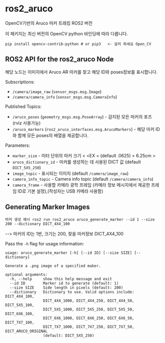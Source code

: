 # ros2_aruco

OpenCV기반의 Aruco 마커 트레킹 ROS2 버전

이 패키지는 최신 버전의 OpenCV python 바인딩에 따라 다릅니다.

```
pip install opencv-contrib-python # or pip3   <- 설치 하세요 Open_CV
```

## ROS2 API for the ros2_aruco Node

해당 노드는 이미지에서 Aruco AR 마커를 찾고 해당 ID와 poses정보를 표시합니다.

Subscriptions:
* `/camera/image_raw` (`sensor_msgs.msg.Image`)
* `/camera/camera_info` (`sensor_msgs.msg.CameraInfo`)

Published Topics:
* `/aruco_poses` (`geometry_msgs.msg.PoseArray`) - 감지된 모든 마커의 포즈 (rviz 사용가능)
* `/aruco_markers` (`ros2_aruco_interfaces.msg.ArucoMarkers`) - 해당 마커 ID와 함께 모든 poses의 배열을 제공합니다.

Parameters:
* `marker_size` - 미터 단위의 마커 크기 < <EX = (default .0625) > 6.25cm   >
* `aruco_dictionary_id` - 마커를 생성하는 데 사용된  DICT 값 (default `DICT_5X5_250`)
* `image_topic` - 표시되는 이미지  (default `/camera/image_raw`)
* `camera_info_topic` - Camera info topic (default `/camera/camera_info`)
* `camera_frame` - 사용할 카메라 광학 프레임 (카메라 정보 메시지에서 제공한 프레임 ID로 기본 설정),(작성자는 USB 카메라 사용함)

## Generating Marker Images

```
마커 생성 예시 ros2 run ros2_aruco aruco_generate_marker --id 1 --size 200 --dictionary DICT_4X4_100
```
--> 마커의 ID는 1번, 크기는 200, 찾을 마커정보 DICT_4X4_100

Pass the `-h` flag for usage information: 

```
usage: aruco_generate_marker [-h] [--id ID] [--size SIZE] [--dictionary]

Generate a .png image of a specified maker.

optional arguments:
  -h, --help     show this help message and exit
  --id ID        Marker id to generate (default: 1)
  --size SIZE    Side length in pixels (default: 200)
  --dictionary   Dictionary to use. Valid options include: DICT_4X4_100,
                 DICT_4X4_1000, DICT_4X4_250, DICT_4X4_50, DICT_5X5_100,
                 DICT_5X5_1000, DICT_5X5_250, DICT_5X5_50, DICT_6X6_100,
                 DICT_6X6_1000, DICT_6X6_250, DICT_6X6_50, DICT_7X7_100,
                 DICT_7X7_1000, DICT_7X7_250, DICT_7X7_50, DICT_ARUCO_ORIGINAL
                 (default: DICT_5X5_250)
```
